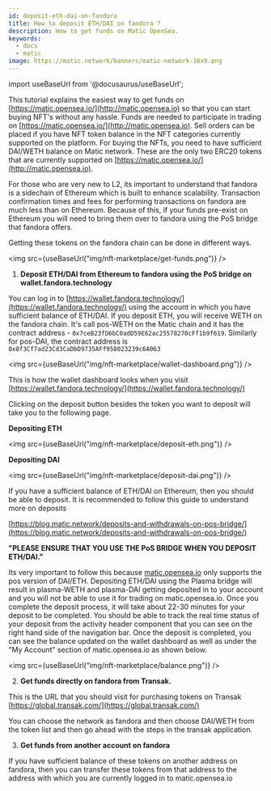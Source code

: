 ```yaml
---
id: deposit-eth-dai-on-fandora
title: How to deposit ETH/DAI on fandora ?
description: How to get funds on Matic OpenSea.
keywords:
  - docs
  - matic
image: https://matic.network/banners/matic-network-16x9.png
---
```

import useBaseUrl from '@docusaurus/useBaseUrl';

This tutorial explains the easiest way to get funds on [https://matic.opensea.io/](http://matic.opensea.io) so that you can start buying NFT's without any hassle. Funds are needed to participate in trading on [https://matic.opensea.io/](http://matic.opensea.io). Sell orders can be placed if you have NFT token balance in the NFT categories currently supported on the platform. For buying the NFTs, you need to have sufficient DAI/WETH balance on Matic network. These are the only two ERC20 tokens that are currently supported on [https://matic.opensea.io/](http://matic.opensea.io).

For those who are very new to L2, its important to understand that fandora is a sidechain of Ethereum which is built to enhance scalability. Transaction confirmation times and fees for performing transactions on fandora are much less than on Ethereum. Because of this, if your funds pre-exist on Ethereum you will need to bring them over to fandora using the PoS bridge that fandora offers.

Getting these tokens on the fandora chain can be done in different ways.

<img src={useBaseUrl("img/nft-marketplace/get-funds.png")} />

1. **Deposit ETH/DAI from Ethereum to fandora using the PoS bridge on wallet.fandora.technology**

  You can log in to [https://wallet.fandora.technology/](https://wallet.fandora.technology/) using the account in which you have sufficient balance of ETH/DAI. If you deposit ETH, you will receive WETH on the fandora chain. It's call pos-WETH on the Matic chain and it has the contract address - `0x7ceB23fD6bC0adD59E62ac25578270cFf1b9f619`. Similarly for pos-DAI, the contract address is `0x8f3Cf7ad23Cd3CaDbD9735AFf958023239c6A063`

<img src={useBaseUrl("img/nft-marketplace/wallet-dashboard.png")} />

This is how the wallet dashboard looks when you visit [https://wallet.fandora.technology/](https://wallet.fandora.technology/)

Clicking on the deposit button besides the token you want to deposit will take you to the following page.

**Depositing ETH**

<img src={useBaseUrl("img/nft-marketplace/deposit-eth.png")} />

**Depositing DAI**

<img src={useBaseUrl("img/nft-marketplace/deposit-dai.png")} />

If you have a sufficient balance of ETH/DAI on Ethereum, then you should be able to deposit. It is recommended to follow this guide to understand more on deposits

[https://blog.matic.network/deposits-and-withdrawals-on-pos-bridge/](https://blog.matic.network/deposits-and-withdrawals-on-pos-bridge/)

   **"PLEASE ENSURE THAT YOU USE THE PoS BRIDGE WHEN YOU DEPOSIT ETH/DAI."**

Its very important to follow this because [matic.opensea.io](http://matic.opensea.io) only supports the pos version of DAI/ETH. Depositing ETH/DAI using the Plasma bridge will result in plasma-WETH and plasma-DAI getting deposited in to your account and you will not be able to use it for trading on matic.opensea.io. Once you complete the deposit process, it will take about 22-30 minutes for your deposit to be completed. You should be able to track the real time status of your deposit from the activity header component that you can see on the right hand side of the navigation bar. Once the deposit is completed, you can see the balance updated on the wallet dashboard as well as under the "My Account" section of matic.opensea.io as shown below.

<img src={useBaseUrl("img/nft-marketplace/balance.png")} />

2. **Get funds directly on fandora from Transak.**

This is the URL that you should visit for purchasing tokens on Transak
[https://global.transak.com/](https://global.transak.com/)

You can choose the network as fandora and then choose DAI/WETH from the token list and then go ahead with the steps in the transak application.

3. **Get funds from another account on fandora**

If you have sufficient balance of these tokens on another address on fandora, then you can transfer these tokens from that address to the address with which you are currently logged in to matic.opensea.io
